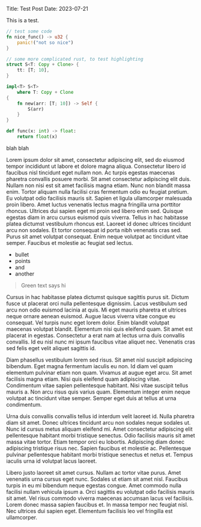 Title: Test Post
Date: 2023-07-21

This is a test.

```rust
// test some code
fn nice_func() -> u32 {
    panic!("not so nice")
}
```

```rust
// some more complicated rust, to test highlighting
struct S<T: Copy + Clone> {
    tt: [T; 10],
}

impl<T> S<T>
    where T: Copy + Clone
{
    fn new(arr: [T; 10]) -> Self {
        S(arr)
    }
}
```

```python
def func(x: int) -> float:
    return float(x)
```

blah blah

Lorem ipsum dolor sit amet, consectetur adipiscing elit, sed do eiusmod tempor incididunt ut labore et dolore magna aliqua. Consectetur libero id faucibus nisl tincidunt eget nullam non. Ac turpis egestas maecenas pharetra convallis posuere morbi. Sit amet consectetur adipiscing elit duis. Nullam non nisi est sit amet facilisis magna etiam. Nunc non blandit massa enim. Tortor aliquam nulla facilisi cras fermentum odio eu feugiat pretium. Eu volutpat odio facilisis mauris sit. Sapien et ligula ullamcorper malesuada proin libero. Amet luctus venenatis lectus magna fringilla urna porttitor rhoncus. Ultrices dui sapien eget mi proin sed libero enim sed. Quisque egestas diam in arcu cursus euismod quis viverra. Tellus in hac habitasse platea dictumst vestibulum rhoncus est. Laoreet id donec ultrices tincidunt arcu non sodales. Et tortor consequat id porta nibh venenatis cras sed. Purus sit amet volutpat consequat. Enim neque volutpat ac tincidunt vitae semper. Faucibus et molestie ac feugiat sed lectus.

- bullet
- points
- and
- another

> Green text says hi

Cursus in hac habitasse platea dictumst quisque sagittis purus sit. Dictum fusce ut placerat orci nulla pellentesque dignissim. Lacus vestibulum sed arcu non odio euismod lacinia at quis. Mi eget mauris pharetra et ultrices neque ornare aenean euismod. Augue lacus viverra vitae congue eu consequat. Vel turpis nunc eget lorem dolor. Enim blandit volutpat maecenas volutpat blandit. Elementum nisi quis eleifend quam. Sit amet est placerat in egestas. Consectetur a erat nam at lectus urna duis convallis convallis. Id eu nisl nunc mi ipsum faucibus vitae aliquet nec. Venenatis cras sed felis eget velit aliquet sagittis id.

Diam phasellus vestibulum lorem sed risus. Sit amet nisl suscipit adipiscing bibendum. Eget magna fermentum iaculis eu non. Id diam vel quam elementum pulvinar etiam non quam. Vivamus at augue eget arcu. Sit amet facilisis magna etiam. Nisi quis eleifend quam adipiscing vitae. Condimentum vitae sapien pellentesque habitant. Nisi vitae suscipit tellus mauris a. Non arcu risus quis varius quam. Elementum integer enim neque volutpat ac tincidunt vitae semper. Semper eget duis at tellus at urna condimentum.

Urna duis convallis convallis tellus id interdum velit laoreet id. Nulla pharetra diam sit amet. Donec ultrices tincidunt arcu non sodales neque sodales ut. Nunc id cursus metus aliquam eleifend mi. Amet consectetur adipiscing elit pellentesque habitant morbi tristique senectus. Odio facilisis mauris sit amet massa vitae tortor. Etiam tempor orci eu lobortis. Adipiscing diam donec adipiscing tristique risus nec. Sapien faucibus et molestie ac. Pellentesque pulvinar pellentesque habitant morbi tristique senectus et netus et. Tempus iaculis urna id volutpat lacus laoreet.

Libero justo laoreet sit amet cursus. Nullam ac tortor vitae purus. Amet venenatis urna cursus eget nunc. Sodales ut etiam sit amet nisl. Faucibus turpis in eu mi bibendum neque egestas congue. Amet commodo nulla facilisi nullam vehicula ipsum a. Orci sagittis eu volutpat odio facilisis mauris sit amet. Vel risus commodo viverra maecenas accumsan lacus vel facilisis. Lorem donec massa sapien faucibus et. In massa tempor nec feugiat nisl. Nec ultrices dui sapien eget. Elementum facilisis leo vel fringilla est ullamcorper.
